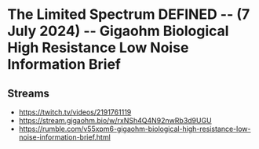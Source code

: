 # The Limited Spectrum DEFINED -- (7 July 2024) -- Gigaohm Biological High Resistance Low Noise Information Brief

## Streams
- https://twitch.tv/videos/2191761119
- https://stream.gigaohm.bio/w/rxNSh4Q4N92nwRb3d9UGU
- https://rumble.com/v55xpm6-gigaohm-biological-high-resistance-low-noise-information-brief.html

